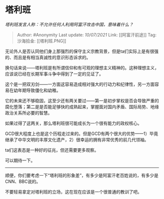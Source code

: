 # 塔利班
*塔利班发言人称：不允许任何人利用阿富汗攻击中国，意味着什么？*

> Author: #Anonymity 
> Last update: *10/07/2021* 
> Link: [[阿富汗前途]]
> Tag:  
> 沙海拾金: [[塔利班.PNG]]


无论外人是否认同他们身上那强烈的保守主义宗教背景，但是ta们实际上是有很强的、而且是有相当真诚性的意识形态诉求的。

换句话来说——塔利班是有所谓信仰和有可观的理想主义精神的。这种理想主义，应该说已经在长期军事斗争中得到了一定的见证了。

这个是一把双刃剑——一方面这容易造成相对强大的行动力和纪律性，另一方面容易在幼年期导致僵化和幼稚。

它的未来还不够稳固，这至少还有两关要过——第一是初步掌权是否会导致严重的腐化堕落；第二是是否能足够快的成熟起来，掌握面对国内矛盾、国际局势、地缘政治关系所必要的智慧。

如果过得了这两关，那么塔利班很可能成长为一个很有能力的政权核心。

GCD很大程度上也是这个历程走过来的。但是GCD有两个很大的优势——1）毕竟继承了中华文明的丰厚文化遗产，2）很幸运的拥有非常优秀的前几代领袖。

  

ta们这表态是一种好的征兆，但还需要更多观察。

可以期待一下。

---

顺便，你们要考虑一下“塔利班的形象差”，有多少是阿富汗老百姓说的，有多少是CNN、BBC说的。

不要轻易拿定对塔利班的立场，这在现在应该是一个很普通的教训了吧。

  
